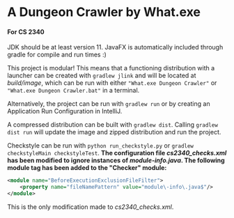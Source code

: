 # A Dungeon Crawler by What.exe

#### For CS 2340

JDK should be at least version 11. JavaFX is automatically included through gradle for compile and run times :)

This project is modular! This means that a functioning distribution with a launcher can be created with `gradlew jlink`
and will be located at *build/image*, which can be run with either `"What.exe Dungeon Crawler"`
or `"What.exe Dungeon Crawler.bat"` in a terminal.

Alternatively, the project can be run with `gradlew run` or by creating an Application Run Configuration in IntelliJ.

A compressed distribution can be built with `gradlew dist`. Calling `gradlew dist run` will update the image and zipped
distribution and run the project.

Checkstyle can be run with `python run_checkstyle.py` or `gradlew checkstyleMain checkstyleTest`. **The configuration
file *cs2340_checks.xml* has been modified to ignore instances of *module-info.java*. The following module tag has been
added to the "Checker" module:**

```xml
<module name="BeforeExecutionExclusionFileFilter">
    <property name="fileNamePattern" value="module\-info\.java$"/>
</module>
```

This is the only modification made to *cs2340_checks.xml*.
